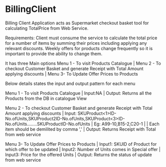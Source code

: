 # BillingClient
Billing Client Application acts as Supermarket checkout basket tool for calculating TotalPrice from Web Service.

Requirements:
Client must consume the service to calculate the total price for a number of items by summing their prices including applying any relevant discounts. Weekly offers for products change frequently so it is important to provide the ability to change them.

It has three Main options Menu 1 - To visit Products Catalogue | Menu 2 - To checkout Customer Basket and generate Receipt with Total Amount applying discounts | Menu 3- To Update Offer Prices to Products

Below details states the input and output pattern for each menu


Menu 1 - To visit Products Catalogue | Input:NA | Output: Returns all the Products  from the DB in catalogue View

Menu 2 - To checkout Customer Basket and generate Receipt with Total Amount applying discounts |
        Input: SKUProduct<1>ID-No.ofUnits,SKUProduct2ID-No.ofUnits,SKUProduct<3>ID-No.ofUnits........SKUProduct<n>ID-No.ofUnits |
        Eg: A99-10,B15-2,C20-1 | | Each item should be demilited by comma ',' | Output: Returns Receipt with Total  from web service
         
Menu 3- To Update Offer Prices to Products | Input1: SKUID of Product for which offer to be updated | Input2: Number of Units comes in Special offer | Input3: Price for the offered Units | Output: Returns the status of update from web service
        
  
